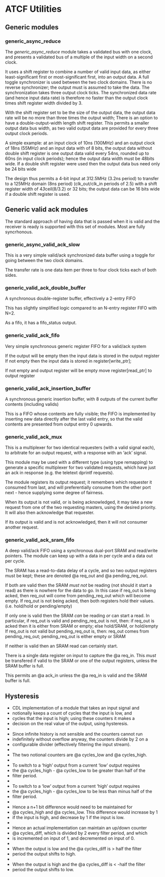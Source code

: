 # ATCF Utilities 

## Generic modules

### generic_async_reduce

The *generic_async_reduce* module takes a validated bus with one clock, and presents a validated bus of a multiple of the input width on a second clock.

It uses a shift register to combine a number of valid input data, as either least-significant first or most-significant first, into an output data. A full toggle synchronizer is used between the two clock domains. There is no reverse synchronizer; the output must is assumed to take the data. The synchronization takes three output clock ticks. The synchronized data rate (and hence input data rate) is therefore no faster than the output clock times shift register width divided by 3.

With the shift register set to be the size of the output data, the output data rate will be no more than three times the output width; There is an option to have a double-output-width length shift register. This permits a smaller output data bus width, as two valid output data are provided for every three output clock periods.

A simple example: at an input clock of 10ns (100MHz) and an output clock of 18ns (55MHz) and an input data with of 8 bits, the output data without double shift register is one output data valid every 54ns, rounded up to 60ns (in input clock periods); hence the output data width must be 48bits wide. If a double shift register were used then the output data bus need only be 24 bits wide

The design thus permits a 4-bit input at 312.5MHz (3.2ns period) to transfer to a 125MHz domain (8ns period)
(clk_out/clk_in periods of 2.5) with a shift register width of 4*3*ceil(8/3.2) or 32 bits; the output data can be 16 bits wide if a double shift register is used.

## Generic valid ack modules

The standard approach of having data that is passed when it is valid and the receiver is ready is supported with this set of modules. Most are fully syncrhonous.

### generic_async_valid_ack_slow

This is a very simple valid/ack synchronized data buffer using a toggle for going between the two clock domains.

The transfer rate is one data item per three to four clock ticks each of both sides.

### generic_valid_ack_double_buffer

A synchronous double-register buffer, effectively a 2-entry FIFO

This has slightly simplified logic compared to an N-entry register FIFO with N=2.

As a fifo, it has a fifo_status output.

### generic_valid_ack_fifo

Very simple synchronous generic register FIFO for a valid/ack system

If the output will be empty then the input data is stored in the output register
If not empty then the input data is stored in register[write_ptr];

If not empty and output register will be empty move register[read_ptr] to output register

### generic_valid_ack_insertion_buffer

A synchronous generic insertion buffer, with 8 outputs of the current buffer contents (including valids)

This is a FIFO whose contents are fully visible; the FIFO is implemented by inserting new data directly after the last valid entry, so that the valid contents are presented from output entry 0 upwards.


### generic_valid_ack_mux

This is a multiplexer for two identical requesters (with a valid signal
each), to arbitrate for an output request, with a response with an
‘ack’ signal.

This module may be used with a different type (using type remapping)
to generate a specific multiplexer for two validated requests, which
have just an ack in response (e.g. the teletext dprintf requests).

The module registers its output request; it remembers which requester
it consumed from last, and will preferentially consume from the other
port next - hence supplying some degree of fairness.

When its output is not valid, or is being acknowledged, it may take a
new request from one of the two requesting masters, using the desired
priority. It will also then acknowledge that requester.

If its output is valid and is not acknowledged, then it will not
consumer another request.

### generic_valid_ack_sram_fifo

A deep valid/ack FIFO using a synchronous dual-port SRAM and read/write pointers.
The module can keep up with a data in per cycle and a data out per cycle.

The SRAM has a read-to-data delay of a cycle, and so two output registers
must be kept; these are denoted @a req_out and @a pending_req_out.

If both are valid then the SRAM *must not* be reading (not should it
start a read) as there is nowhere for the data to go.  In this case if
req_out is being acked, then req_out will come from pending_req_out
which will become empty. If req_out is not being acked, then both
registers hold their values. (i.e. hold/hold or pending/empty)

If only one is valid then the SRAM *can* be reading *or* can start a read.
In particular, if req_out is valid and pending_req_out is not, then:
  if req_out is acked then it is either from SRAM or empty; else hold/SRAM, or hold/empty
If req_out is not valid but pending_req_out is, then:
  req_out comes from pending_req_out; pending_req_out is either empty or SRAM

If neither is valid then an SRAM read can certainly start.

There is a single data register on input to capture the @a req_in.
This *must* be transfered if valid to the SRAM or one of the output registers,
unless the SRAM buffer is full.

This permits an @a ack_in unless the @a req_in is valid and the SRAM buffer is full.

## Hysteresis

* CDL implementation of a module that takes an input signal and
 * notionally keeps a count of cycles that the input is low, and
 * cycles that the input is high; using these counters it makes a
 * decision on the real value of the output, using hysteresis.
 *
 * Since infinite history is not sensible and the counters cannot run
 * indefinitely without overflow anyway, the counters divide by 2 on a
 * configurable divider (effectively filtering the input stream).
 *
 * The two notional counters are @a cycles_low and @a cycles_high.
 *
 * To switch to a ‘high’ output from a current ‘low’ output requires
 * the @a cycles_high - @a cycles_low to be greater than half of the
 * filter period.
 *
 * To switch to a ‘low’ output from a current ‘high’ output requires
 * the @a cycles_high - @a cycles_low to be less than minus half of the
 * filter period.
 *
 * Hence a n+1 bit difference would need to be maintained for
 * @a cycles_high and @a cycles_low. This difference would increase by 1
 * if the input is high, and decrease by 1 if the input is low.
 *
 * Hence an actual implementation can maintain an up/down counter
 * @a cycles_diff, which is divided by 2 every filter period, and which
 * is incremented on input of 1, and decremented on input of 0.
 *
 * When the output is low and the @a cycles_diff is > half the filter
 * period the output shifts to high.
 *
 * When the output is high and the @a cycles_diff is < -half the filter
 * period the output shifts to low.

